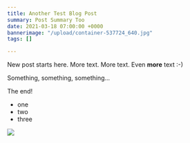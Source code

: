 ```yaml
---
title: Another Test Blog Post
summary: Post Summary Too
date: 2021-03-18 07:00:00 +0000
bannerimage: "/upload/container-537724_640.jpg"
tags: []

---
```

New post starts here. More text. More text. Even **more** text :-)

Something, something, something...

The end!

* one
* two
* three

![](/upload/default-banner.jpg)